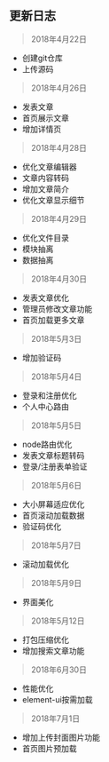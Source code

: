 ## 更新日志

> 2018年4月22日
- 创建git仓库
- 上传源码

> 2018年4月26日
- 发表文章
- 首页展示文章
- 增加详情页

> 2018年4月28日
- 优化文章编辑器
- 文章内容转码
- 增加文章简介
- 优化文章显示细节

> 2018年4月29日
- 优化文件目录
- 模块抽离
- 数据抽离

> 2018年4月30日
- 发表文章优化
- 管理员修改文章功能
- 首页加载更多文章

> 2018年5月3日
- 增加验证码

> 2018年5月4日
- 登录和注册优化
- 个人中心路由

> 2018年5月5日
- node路由优化
- 发表文章标题转码
- 登录/注册表单验证

> 2018年5月6日
- 大小屏幕适应优化
- 首页滚动加载数据
- 验证码优化

> 2018年5月7日
- 滚动加载优化

> 2018年5月9日
- 界面美化

> 2018年5月12日
- 打包压缩优化
- 增加搜索文章功能

> 2018年6月30日
- 性能优化
- element-ui按需加载

> 2018年7月1日
- 增加上传封面图片功能
- 首页图片预加载
